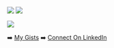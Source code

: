 ![](http://github-profile-summary-cards.vercel.app/api/cards/stats?username=a3r0id&theme=transparent) ![](http://github-profile-summary-cards.vercel.app/api/cards/most-commit-language?username=a3r0id&theme=transparent)

![](http://github-profile-summary-cards.vercel.app/api/cards/profile-details?username=a3r0id&theme=transparent)

➡️ [My Gists](https://gist.github.com/a3r0id) ➡️ [Connect On LinkedIn](https://www.linkedin.com/in/chad-g/)

